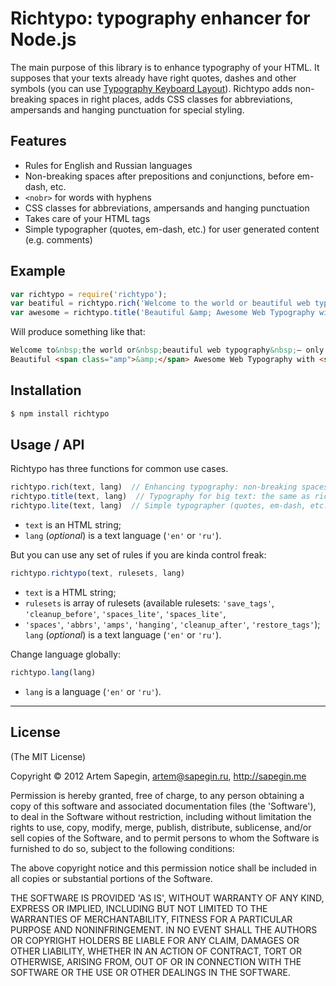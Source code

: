 # Richtypo: typography enhancer for Node.js

The main purpose of this library is to enhance typography of your HTML. It supposes that your texts already have right
quotes, dashes and other symbols (you can use [Typography Keyboard Layout](http://ilyabirman.net/typography-layout/)).
Richtypo adds non-breaking spaces in right places, adds CSS classes for abbreviations, ampersands and hanging
punctuation for special styling.


## Features

- Rules for English and Russian languages
- Non-breaking spaces after prepositions and conjunctions, before em-dash, etc.
- `<nobr>` for words with hyphens
- CSS classes for abbreviations, ampersands and hanging punctuation
- Takes care of your HTML tags
- Simple typographer (quotes, em-dash, etc.) for user generated content (e.g. comments)


## Example

```javascript
var richtypo = require('richtypo');
var beatiful = richtypo.rich('Welcome to the world or beautiful web typography — only with Richtypo.');
var awesome = richtypo.title('Beautiful &amp; Awesome Web Typography with “Richtypo”');
```

Will produce something like that:

```html
Welcome to&nbsp;the world or&nbsp;beautiful web typography&nbsp;— only with Richtypo.
Beautiful <span class="amp">&amp;</span> Awesome Web Typography with <span class="slaquo"> </span> <span class="hlaquo">“</span>Richtypo”'
```


## Installation

```bash
$ npm install richtypo
```


## Usage / API

Richtypo has three functions for common use cases.

```javascript
richtypo.rich(text, lang)  // Enhancing typography: non-breaking spaces, abbreviations
richtypo.title(text, lang)  // Typography for big text: the same as rich + ampersands and hanging punctuation
richtypo.lite(text, lang)  // Simple typographer (quotes, em-dash, etc.) for user generated content (e.g. comments)
```

- `text` is an HTML string;
- `lang` (_optional_) is a text language (`'en'` or `'ru'`).

But you can use any set of rules if you are kinda control freak:

```javascript
richtypo.richtypo(text, rulesets, lang)
```

- `text` is a HTML string;
- `rulesets` is array of rulesets (available rulesets: `'save_tags'`, `'cleanup_before'`, `'spaces_lite'`, `'spaces_lite'`,
- `'spaces'`, `'abbrs'`, `'amps'`, `'hanging'`, `'cleanup_after'`, `'restore_tags'`);
`lang` (_optional_) is a text language (`'en'` or `'ru'`).

Change language globally:

```javascript
richtypo.lang(lang)
```

- `lang` is a language (`'en'` or `'ru'`).



---

## License 

(The MIT License)

Copyright © 2012 Artem Sapegin, artem@sapegin.ru, http://sapegin.me

Permission is hereby granted, free of charge, to any person obtaining
a copy of this software and associated documentation files (the
'Software'), to deal in the Software without restriction, including
without limitation the rights to use, copy, modify, merge, publish,
distribute, sublicense, and/or sell copies of the Software, and to
permit persons to whom the Software is furnished to do so, subject to
the following conditions:

The above copyright notice and this permission notice shall be
included in all copies or substantial portions of the Software.

THE SOFTWARE IS PROVIDED 'AS IS', WITHOUT WARRANTY OF ANY KIND,
EXPRESS OR IMPLIED, INCLUDING BUT NOT LIMITED TO THE WARRANTIES OF
MERCHANTABILITY, FITNESS FOR A PARTICULAR PURPOSE AND NONINFRINGEMENT.
IN NO EVENT SHALL THE AUTHORS OR COPYRIGHT HOLDERS BE LIABLE FOR ANY
CLAIM, DAMAGES OR OTHER LIABILITY, WHETHER IN AN ACTION OF CONTRACT,
TORT OR OTHERWISE, ARISING FROM, OUT OF OR IN CONNECTION WITH THE
SOFTWARE OR THE USE OR OTHER DEALINGS IN THE SOFTWARE.
